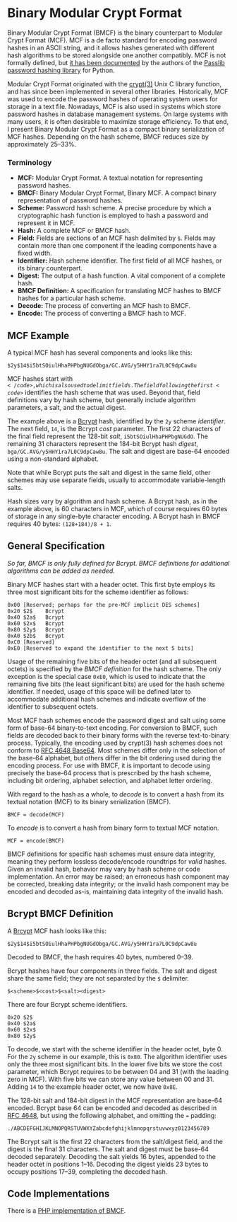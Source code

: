 Binary Modular Crypt Format
===========================

Binary Modular Crypt Format (BMCF) is the binary counterpart to Modular Crypt Format (MCF). MCF is a de facto standard for encoding password hashes in an ASCII string, and it allows hashes generated with different hash algorithms to be stored alongside one another compatibly. MCF is not formally defined, but [it has been documented][mcf] by the authors of the [Passlib password hashing library][passlib] for Python.

Modular Crypt Format originated with the [crypt(3)][crypt] Unix C library function, and has since been implemented in several other libraries. Historically, MCF was used to encode the password hashes of operating system users for storage in a text file. Nowadays, MCF is also used in systems which store password hashes in database management systems. On large systems with many users, it is often desirable to maximize storage efficiency. To that end, I present Binary Modular Crypt Format as a compact binary serialization of MCF hashes. Depending on the hash scheme, BMCF reduces size by approximately 25–33%.

[mcf]:      https://passlib.readthedocs.io/en/stable/modular_crypt_format.html  "Passlib's Documentation of MCF"
[passlib]:  https://passlib.readthedocs.io/en/stable/                           "Passlib password hashing library for Python"
[crypt]:    https://en.wikipedia.org/wiki/Crypt_(C)                             "crypt(3) Unix C library function"



### Terminology

- **MCF:** Modular Crypt Format. A textual notation for representing password hashes.
- **BMCF:** Binary Modular Crypt Format, Binary MCF. A compact binary representation of password hashes.
- **Scheme:** Password hash scheme. A precise procedure by which a cryptographic hash function is employed to hash a password and represent it in MCF.
- **Hash:** A complete MCF or BMCF hash.
- **Field:** Fields are sections of an MCF hash delimited by <code>$</code>. Fields may contain more than one component if the leading components have a fixed width.
- **Identifier:** Hash scheme identifier. The first field of all MCF hashes, or its binary counterpart.
- **Digest:** The output of a hash function. A vital component of a complete hash.
- **BMCF Definition:** A specification for translating MCF hashes to BMCF hashes for a particular hash scheme.
- **Decode:** The process of converting an MCF hash to BMCF.
- **Encode:** The process of converting a BMCF hash to MCF.



MCF Example
-----------

A typical MCF hash has several components and looks like this:

    $2y$14$i5btSOiulHhaPHPbgNUGdObga/GC.AVG/y5HHY1ra7L0C9dpCaw8u

MCF hashes start with <code>$</code>, which is also used to delimit fields. The field following the first <code>$</code> identifies the hash scheme that was used. Beyond that, field definitions vary by hash scheme, but generally include algorithm parameters, a salt, and the actual digest.

The example above is a [Bcrypt][bcrypt] hash, identified by the <code>2y</code> scheme *identifier*. The next field, <code>14</code>, is the Bcrypt *cost* parameter. The first 22 characters of the final field represent the 128-bit *salt*, <code>i5btSOiulHhaPHPbgNUGdO</code>. The remaining 31 characters represent the 184-bit Bcrypt hash *digest*, <code>bga/GC.AVG/y5HHY1ra7L0C9dpCaw8u</code>. The salt and digest are base-64 encoded using a non-standard alphabet.

Note that while Bcrypt puts the salt and digest in the same field, other schemes may use separate fields, usually to accommodate variable-length salts.

Hash sizes vary by algorithm and hash scheme. A Bcrypt hash, as in the example above, is 60 characters in MCF, which of course requires 60 bytes of storage in any single-byte character encoding. A Bcrypt hash in BMCF requires 40 bytes: <code>(128+184)/8 + 1</code>.

[bcrypt]: https://en.wikipedia.org/wiki/Bcrypt "Bcrypt, Blowfish-based password hashing"



General Specification
---------------------

*So far, BMCF is only fully defined for Bcrypt. BMCF definitions for additional algorithms can be added as needed.*

Binary MCF hashes start with a header octet. This first byte employs its three most significant bits for the scheme identifier as follows:

    0x00 [Reserved; perhaps for the pre-MCF implicit DES schemes]
    0x20 $2$    Bcrypt
    0x40 $2a$   Bcrypt
    0x60 $2x$   Bcrypt
    0x80 $2y$   Bcrypt
    0xA0 $2b$   Bcrypt
    0xC0 [Reserved]
    0xE0 [Reserved to expand the identifier to the next 5 bits]

Usage of the remaining five bits of the header octet (and all subsequent octets) is specified by the *BMCF definition* for the hash scheme. The only exception is the special case <code>0xE0</code>, which is used to indicate that the remaining five bits (the least significant bits) are used for the hash scheme identifier. If needed, usage of this space will be defined later to accommodate additional hash schemes and indicate overflow of the identifier to subsequent octets.

Most MCF hash schemes encode the password digest and salt using some form of base-64 binary-to-text encoding. For conversion to BMCF, such fields are decoded back to their binary forms with the reverse text-to-binary process. Typically, the encoding used by crypt(3) hash schemes does not conform to [RFC 4648 Base64][base64]. Most schemes differ only in the selection of the base-64 alphabet, but others differ in the bit ordering used during the encoding process. For use with BMCF, it is important to decode using precisely the base-64 process that is prescribed by the hash scheme, including bit ordering, alphabet selection, and alphabet letter ordering.

With regard to the hash as a whole, to *decode* is to convert a hash from its textual notation (MCF) to its binary serialization (BMCF).

    BMCF = decode(MCF)

To *encode* is to convert a hash from binary form to textual MCF notation.

    MCF = encode(BMCF)

BMCF definitions for specific hash schemes must ensure data integrity, meaning they perform lossless decode/encode roundtrips for *valid* hashes. Given an invalid hash, behavior may vary by hash scheme or code implementation. An error may be raised; an erroneous hash component may be corrected, breaking data integrity; or the invalid hash component may be encoded and decoded as-is, maintaining data integrity of the invalid hash.

[base64]: https://tools.ietf.org/html/rfc4648#section-4 "RFC 4648 Base64 Specification"



Bcrypt BMCF Definition
----------------------

A [Brcypt][bcrypt] MCF hash looks like this:

    $2y$14$i5btSOiulHhaPHPbgNUGdObga/GC.AVG/y5HHY1ra7L0C9dpCaw8u

Decoded to BMCF, the hash requires 40 bytes, numbered 0–39.

Bcrypt hashes have four components in three fields. The salt and digest share the same field; they are not separated by the <code>$</code> delimiter.

    $<scheme>$<cost>$<salt><digest>

There are four Bcrypt scheme identifiers.

    0x20 $2$
    0x40 $2a$
    0x60 $2x$
    0x80 $2y$

To decode, we start with the scheme identifier in the header octet, byte 0. For the <code>2y</code> scheme in our example, this is <code>0x80</code>. The algorithm identifier uses only the three most significant bits. In the lower five bits we store the cost parameter, which Bcrypt requires to be between 04 and 31 (with the leading zero in MCF). With five bits we can store any value between 00 and 31. Adding <code>14</code> to the example header octet, we now have <code>0x8E</code>.

The 128-bit salt and 184-bit digest in the MCF representation are base-64 encoded. Bcrypt base 64 can be encoded and decoded as described in [RFC 4648][base64], but using the following alphabet, and omitting the <code>=</code> padding:

    ./ABCDEFGHIJKLMNOPQRSTUVWXYZabcdefghijklmnopqrstuvwxyz0123456789

The Bcrypt salt is the first 22 characters from the salt/digest field, and the digest is the final 31 characters. The salt and digest must be base-64 decoded separately. Decoding the salt yields 16 bytes, appended to the header octet in positions 1–16. Decoding the digest yields 23 bytes to occupy positions 17–39, completing the decoded hash.



Code Implementations
--------------------

There is a [PHP implementation of BMCF][bmcfphp].

[bmcfphp]: https://github.com/ademarre/mcf-hash-encoder-php "McfHash - BMCF Implementation in PHP"
